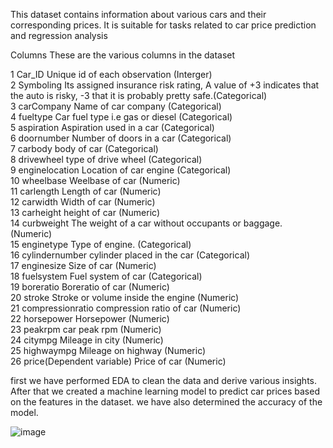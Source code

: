This dataset contains information about various cars and their corresponding prices. It is suitable for tasks related to car price prediction and regression analysis

Columns
These are the various columns in the dataset					
						
1	Car_ID			Unique id of each observation (Interger)		
2	Symboling 			Its assigned insurance risk rating, A value of +3 indicates that the auto is risky, -3 that it is probably pretty safe.(Categorical) 		
3	carCompany			Name of car company (Categorical)		
4	fueltype			Car fuel type i.e gas or diesel (Categorical)		
5	aspiration			Aspiration used in a car (Categorical)		
6	doornumber			Number of doors in a car (Categorical)		
7	carbody			body of car (Categorical)		
8	drivewheel			type of drive wheel (Categorical)		
9	enginelocation			Location of car engine (Categorical)		
10	wheelbase			Weelbase of car (Numeric)		
11	carlength			Length of car (Numeric)		
12	carwidth			Width of car (Numeric)		
13	carheight			height of car (Numeric)		
14	curbweight			The weight of a car without occupants or baggage. (Numeric)		
15	enginetype			Type of engine. (Categorical)		
16	cylindernumber			cylinder placed in the car (Categorical)		
17	enginesize			Size of car (Numeric)		
18	fuelsystem			Fuel system of car (Categorical)		
19	boreratio			Boreratio of car (Numeric)		
20	stroke			Stroke or volume inside the engine (Numeric)		
21	compressionratio			compression ratio of car (Numeric)		
22	horsepower			Horsepower (Numeric)		
23	peakrpm			car peak rpm (Numeric)		
24	citympg			Mileage in city (Numeric)		
25	highwaympg			Mileage on highway (Numeric)		
26	price(Dependent variable)			Price of car (Numeric)		

first we have performed EDA to clean the data and derive various insights.
After that we created a machine learning model to predict car prices based on the features in the dataset.
we have also determined the accuracy of the model.

![image](https://github.com/GERRY-01/Gerry_coding_experiments/assets/135121055/b506b94e-3193-4f1b-84d6-ba22e48e87ea)
